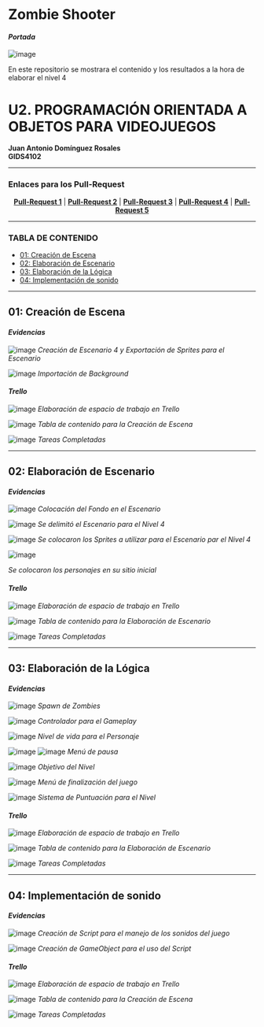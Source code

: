 # Zombie Shooter
#### *Portada*
![image](https://github.com/user-attachments/assets/fad7b0fc-e418-451b-8f4b-a9532b0bc317)

En este repositorio se mostrara el contenido y los resultados a la hora de elaborar el nivel 4

# U2. PROGRAMACIÓN ORIENTADA A OBJETOS PARA VIDEOJUEGOS
**Juan Antonio Domínguez Rosales**  
**GIDS4102**

----
### Enlaces para los Pull-Request
<p align="center">
<strong><a href="https://github.com/Anthonyy12/ZombieShooter/pull/1">Pull-Request 1</a></strong>
|
<strong><a href="https://github.com/Anthonyy12/ZombieShooter/pull/2">Pull-Request 2</a></strong>
|
<strong><a href="https://github.com/Anthonyy12/ZombieShooter/pull/3">Pull-Request 3</a></strong>
|
<strong><a href="https://github.com/Anthonyy12/ZombieShooter/pull/4">Pull-Request 4</a></strong>
|
<strong><a href="https://github.com/Anthonyy12/ZombieShooter/pull/5">Pull-Request 5</a></strong>
</p>

----

### TABLA DE CONTENIDO
- [01: Creación de Escena](#01-creación-de-escena)
- [02: Elaboración de Escenario](#02-elaboración-de-escenario)
- [03: Elaboración de la Lógica](#03-elaboración-de-la-lógica)
- [04: Implementación de sonido](#04-implementación-de-sonido)

----

## 01: Creación de Escena
#### *Evidencias*
![image](https://github.com/user-attachments/assets/2989e45e-5d65-484d-9f5b-e9873f47ac4c)
*Creación de Escenario 4 y Exportación de Sprites para el Escenario*

![image](https://github.com/user-attachments/assets/49464a32-ff4b-4a41-955a-4d40f9508126)
*Importación de Background*

#### *Trello*
![image](https://github.com/user-attachments/assets/b66ec53e-a380-4646-a11b-5a4882adba1a)
*Elaboración de espacio de trabajo en Trello*

![image](https://github.com/user-attachments/assets/c872a22b-a67c-4386-a5cf-5a257f8705b1)
*Tabla de contenido para la Creación de Escena*

![image](https://github.com/user-attachments/assets/5ad9eabc-9ea8-479a-a325-08eb68244da9)
*Tareas Completadas*

----

## 02: Elaboración de Escenario
#### *Evidencias*
![image](https://github.com/user-attachments/assets/0296b519-abad-4328-b377-9d46cee57894)
*Colocación del Fondo en el Escenario*

![image](https://github.com/user-attachments/assets/8633ff60-0802-43a2-b683-5840ebaceb3e)
*Se delimitó el Escenario para el Nivel 4*

![image](https://github.com/user-attachments/assets/4b847821-bc53-41c0-9cec-651609403c0e)
*Se colocaron los Sprites a utilizar para el Escenario par el Nivel 4*

![image](https://github.com/user-attachments/assets/96cb21a0-bec9-4942-a3b3-ef2dc46977b3)

*Se colocaron los personajes en su sitio inicial*

#### *Trello*
![image](https://github.com/user-attachments/assets/eed7d0c8-c517-45ba-ae47-a5a021f66163)
*Elaboración de espacio de trabajo en Trello*

![image](https://github.com/user-attachments/assets/a4feafe2-14f5-4806-bc86-93f34cceef9c)
*Tabla de contenido para la Elaboración de Escenario*

![image](https://github.com/user-attachments/assets/83b1dab4-2004-4d3e-8aba-46465d84cd78)
*Tareas Completadas*

----

## 03: Elaboración de la Lógica
#### *Evidencias*
![image](https://github.com/user-attachments/assets/5148fbc6-11f3-4f90-957b-5fab13dc18d3)
*Spawn de Zombies*

![image](https://github.com/user-attachments/assets/fc9a7e53-c125-49e5-a589-9682052b2e06)
*Controlador para el Gameplay*

![image](https://github.com/user-attachments/assets/39d318ac-759b-4aa8-a805-610647a13857)
*Nivel de vida para el Personaje*

![image](https://github.com/user-attachments/assets/a3640911-103a-4745-af4f-26d7c660cfd9)
![image](https://github.com/user-attachments/assets/a45f341b-9fd5-4559-af59-5b2c0bb7fea5)
*Menú de pausa*

![image](https://github.com/user-attachments/assets/41213c5e-4cae-493f-adc8-ec0c64d16ef3)
*Objetivo del Nivel*

![image](https://github.com/user-attachments/assets/c7a60761-4640-4871-a691-f5a919f4f39e)
*Menú de finalización del juego*

![image](https://github.com/user-attachments/assets/36069d4b-5e2a-44fd-98e0-21e51d781d72)
*Sistema de Puntuación para el Nivel*


#### *Trello*
![image](https://github.com/user-attachments/assets/3923cee4-ea24-48ac-8e65-c629d02d6e9a)
*Elaboración de espacio de trabajo en Trello*

![image](https://github.com/user-attachments/assets/7808ac1b-a8f3-4e88-aaf1-16ca8f3a0851)
*Tabla de contenido para la Elaboración de Escenario*

![image](https://github.com/user-attachments/assets/5970e7db-7c38-497d-b5b8-f71e1a982a38)
*Tareas Completadas*

----

## 04: Implementación de sonido
#### *Evidencias*
![image](https://github.com/user-attachments/assets/153591bb-df4e-4e6e-b725-46812d236e6b)
*Creación de Script para el manejo de los sonidos del juego*

![image](https://github.com/user-attachments/assets/583b9e22-1589-4fe0-aafa-7d6035c71fed)
*Creación de GameObject para el uso del Script*

#### *Trello*
![image](https://github.com/user-attachments/assets/939afe4b-5b14-4854-ba93-86e3a44d6094)
*Elaboración de espacio de trabajo en Trello*

![image](https://github.com/user-attachments/assets/ddefdc12-0a2f-4b28-9092-e06b715e34c1)
*Tabla de contenido para la Creación de Escena*

![image](https://github.com/user-attachments/assets/13c9353f-dc96-4ea5-9057-bd86c8aaa455)
*Tareas Completadas*
